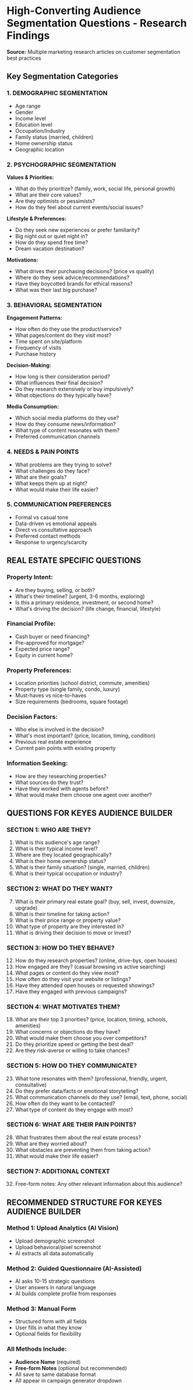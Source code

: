 # High-Converting Audience Segmentation Questions - Research Findings

**Source:** Multiple marketing research articles on customer segmentation best practices

## Key Segmentation Categories

### 1. DEMOGRAPHIC SEGMENTATION
- Age range
- Gender
- Income level
- Education level
- Occupation/Industry
- Family status (married, children)
- Home ownership status
- Geographic location

### 2. PSYCHOGRAPHIC SEGMENTATION
**Values & Priorities:**
- What do they prioritize? (family, work, social life, personal growth)
- What are their core values?
- Are they optimists or pessimists?
- How do they feel about current events/social issues?

**Lifestyle & Preferences:**
- Do they seek new experiences or prefer familiarity?
- Big night out or quiet night in?
- How do they spend free time?
- Dream vacation destination?

**Motivations:**
- What drives their purchasing decisions? (price vs quality)
- Where do they seek advice/recommendations?
- Have they boycotted brands for ethical reasons?
- What was their last big purchase?

### 3. BEHAVIORAL SEGMENTATION
**Engagement Patterns:**
- How often do they use the product/service?
- What pages/content do they visit most?
- Time spent on site/platform
- Frequency of visits
- Purchase history

**Decision-Making:**
- How long is their consideration period?
- What influences their final decision?
- Do they research extensively or buy impulsively?
- What objections do they typically have?

**Media Consumption:**
- Which social media platforms do they use?
- How do they consume news/information?
- What type of content resonates with them?
- Preferred communication channels

### 4. NEEDS & PAIN POINTS
- What problems are they trying to solve?
- What challenges do they face?
- What are their goals?
- What keeps them up at night?
- What would make their life easier?

### 5. COMMUNICATION PREFERENCES
- Formal vs casual tone
- Data-driven vs emotional appeals
- Direct vs consultative approach
- Preferred contact methods
- Response to urgency/scarcity

## REAL ESTATE SPECIFIC QUESTIONS

### Property Intent:
- Are they buying, selling, or both?
- What's their timeline? (urgent, 3-6 months, exploring)
- Is this a primary residence, investment, or second home?
- What's driving the decision? (life change, financial, lifestyle)

### Financial Profile:
- Cash buyer or need financing?
- Pre-approved for mortgage?
- Expected price range?
- Equity in current home?

### Property Preferences:
- Location priorities (school district, commute, amenities)
- Property type (single family, condo, luxury)
- Must-haves vs nice-to-haves
- Size requirements (bedrooms, square footage)

### Decision Factors:
- Who else is involved in the decision?
- What's most important? (price, location, timing, condition)
- Previous real estate experience
- Current pain points with existing property

### Information Seeking:
- How are they researching properties?
- What sources do they trust?
- Have they worked with agents before?
- What would make them choose one agent over another?

## QUESTIONS FOR KEYES AUDIENCE BUILDER

### SECTION 1: WHO ARE THEY?
1. What is this audience's age range?
2. What is their typical income level?
3. Where are they located geographically?
4. What is their home ownership status?
5. What is their family situation? (single, married, children)
6. What is their typical occupation or industry?

### SECTION 2: WHAT DO THEY WANT?
7. What is their primary real estate goal? (buy, sell, invest, downsize, upgrade)
8. What is their timeline for taking action?
9. What is their price range or property value?
10. What type of property are they interested in?
11. What is driving their decision to move or invest?

### SECTION 3: HOW DO THEY BEHAVE?
12. How do they research properties? (online, drive-bys, open houses)
13. How engaged are they? (casual browsing vs active searching)
14. What pages or content do they view most?
15. How often do they visit your website or listings?
16. Have they attended open houses or requested showings?
17. Have they engaged with previous campaigns?

### SECTION 4: WHAT MOTIVATES THEM?
18. What are their top 3 priorities? (price, location, timing, schools, amenities)
19. What concerns or objections do they have?
20. What would make them choose you over competitors?
21. Do they prioritize speed or getting the best deal?
22. Are they risk-averse or willing to take chances?

### SECTION 5: HOW DO THEY COMMUNICATE?
23. What tone resonates with them? (professional, friendly, urgent, consultative)
24. Do they prefer data/facts or emotional storytelling?
25. What communication channels do they use? (email, text, phone, social)
26. How often do they want to be contacted?
27. What type of content do they engage with most?

### SECTION 6: WHAT ARE THEIR PAIN POINTS?
28. What frustrates them about the real estate process?
29. What are they worried about?
30. What obstacles are preventing them from taking action?
31. What would make their life easier?

### SECTION 7: ADDITIONAL CONTEXT
32. Free-form notes: Any other relevant information about this audience?

## RECOMMENDED STRUCTURE FOR KEYES AUDIENCE BUILDER

### Method 1: Upload Analytics (AI Vision)
- Upload demographic screenshot
- Upload behavioral/pixel screenshot
- AI extracts all data automatically

### Method 2: Guided Questionnaire (AI-Assisted)
- AI asks 10-15 strategic questions
- User answers in natural language
- AI builds complete profile from responses

### Method 3: Manual Form
- Structured form with all fields
- User fills in what they know
- Optional fields for flexibility

### All Methods Include:
- **Audience Name** (required)
- **Free-form Notes** (optional but recommended)
- All save to same database format
- All appear in campaign generator dropdown

